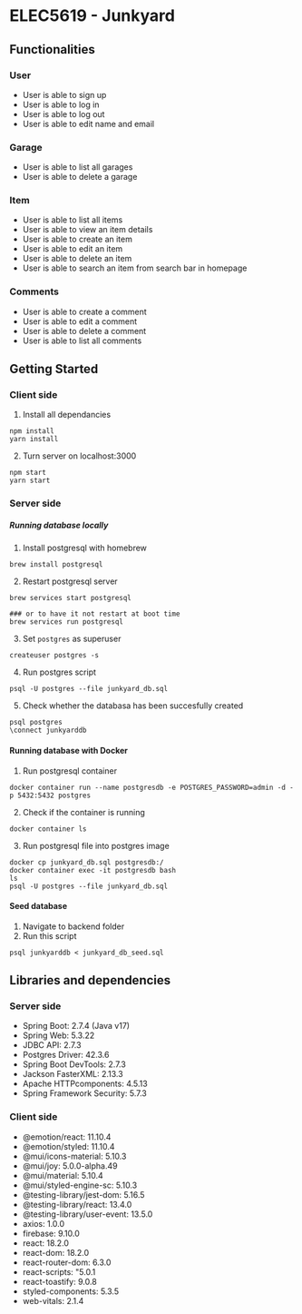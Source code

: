 # ELEC5619 - Junkyard


## Functionalities
### User
- User is able to sign up
- User is able to log in
- User is able to log out
- User is able to edit name and email

### Garage
- User is able to list all garages
- User is able to delete a garage

### Item
- User is able to list all items
- User is able to view an item details
- User is able to create an item
- User is able to edit an item
- User is able to delete an item
- User is able to search an item from search bar in homepage

### Comments
- User is able to create a comment
- User is able to edit a comment
- User is able to delete a comment
- User is able to list all comments

## Getting Started
### Client side
1. Install all dependancies
```
npm install
yarn install
```
2. Turn server on localhost:3000
```
npm start
yarn start
```

### Server side
##### Running database locally

1. Install postgresql with homebrew
```
brew install postgresql
```

2. Restart postgresql server
```
brew services start postgresql 

### or to have it not restart at boot time
brew services run postgresql
```

3. Set `postgres` as superuser
```
createuser postgres -s
```

4. Run postgres script
```
psql -U postgres --file junkyard_db.sql
```

5. Check whether the databasa has been succesfully created
```
psql postgres
\connect junkyarddb
```

#### Running database with Docker
1. Run postgresql container
```
docker container run --name postgresdb -e POSTGRES_PASSWORD=admin -d -p 5432:5432 postgres
```

2. Check if the container is running
```
docker container ls
```

3. Run postgresql file into postgres image
```
docker cp junkyard_db.sql postgresdb:/
docker container exec -it postgresdb bash
ls
psql -U postgres --file junkyard_db.sql 
```

#### Seed database
1. Navigate to backend folder
2. Run this script
```
psql junkyarddb < junkyard_db_seed.sql
```

## Libraries and dependencies
### Server side
- Spring Boot: 2.7.4 (Java v17)
- Spring Web: 5.3.22
- JDBC API: 2.7.3
- Postgres Driver: 42.3.6
- Spring Boot DevTools: 2.7.3
- Jackson FasterXML: 2.13.3
- Apache HTTPcomponents: 4.5.13
- Spring Framework Security: 5.7.3

### Client side
- @emotion/react: 11.10.4
- @emotion/styled: 11.10.4
- @mui/icons-material: 5.10.3
- @mui/joy: 5.0.0-alpha.49
- @mui/material: 5.10.4
- @mui/styled-engine-sc: 5.10.3
- @testing-library/jest-dom: 5.16.5
- @testing-library/react: 13.4.0
- @testing-library/user-event: 13.5.0
- axios: 1.0.0
- firebase: 9.10.0
- react: 18.2.0
- react-dom: 18.2.0
- react-router-dom: 6.3.0
- react-scripts: "5.0.1
- react-toastify: 9.0.8
- styled-components: 5.3.5
- web-vitals: 2.1.4

